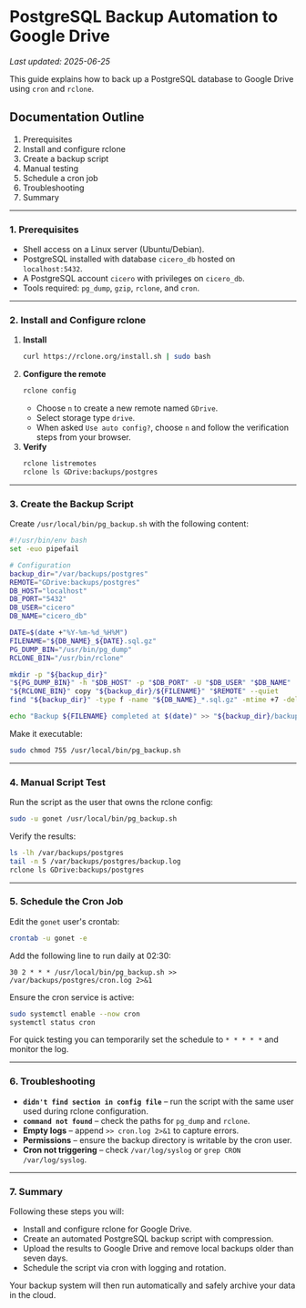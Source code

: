 # PostgreSQL Backup Automation to Google Drive
*Last updated: 2025-06-25*

This guide explains how to back up a PostgreSQL database to Google Drive using `cron` and `rclone`.

## Documentation Outline

1. Prerequisites
2. Install and configure rclone
3. Create a backup script
4. Manual testing
5. Schedule a cron job
6. Troubleshooting
7. Summary

---

### 1. Prerequisites

* Shell access on a Linux server (Ubuntu/Debian).
* PostgreSQL installed with database `cicero_db` hosted on `localhost:5432`.
* A PostgreSQL account `cicero` with privileges on `cicero_db`.
* Tools required: `pg_dump`, `gzip`, `rclone`, and `cron`.

---

### 2. Install and Configure rclone

1. **Install**
   ```bash
   curl https://rclone.org/install.sh | sudo bash
   ```
2. **Configure the remote**
   ```bash
   rclone config
   ```
   - Choose `n` to create a new remote named `GDrive`.
   - Select storage type `drive`.
   - When asked `Use auto config?`, choose `n` and follow the verification steps from your browser.
3. **Verify**
   ```bash
   rclone listremotes
   rclone ls GDrive:backups/postgres
   ```

---

### 3. Create the Backup Script

Create `/usr/local/bin/pg_backup.sh` with the following content:

```bash
#!/usr/bin/env bash
set -euo pipefail

# Configuration
backup_dir="/var/backups/postgres"
REMOTE="GDrive:backups/postgres"
DB_HOST="localhost"
DB_PORT="5432"
DB_USER="cicero"
DB_NAME="cicero_db"

DATE=$(date +"%Y-%m-%d_%H%M")
FILENAME="${DB_NAME}_${DATE}.sql.gz"
PG_DUMP_BIN="/usr/bin/pg_dump"
RCLONE_BIN="/usr/bin/rclone"

mkdir -p "${backup_dir}"
"${PG_DUMP_BIN}" -h "$DB_HOST" -p "$DB_PORT" -U "$DB_USER" "$DB_NAME" | gzip > "${backup_dir}/${FILENAME}"
"${RCLONE_BIN}" copy "${backup_dir}/${FILENAME}" "$REMOTE" --quiet
find "${backup_dir}" -type f -name "${DB_NAME}_*.sql.gz" -mtime +7 -delete

echo "Backup ${FILENAME} completed at $(date)" >> "${backup_dir}/backup.log"
```

Make it executable:

```bash
sudo chmod 755 /usr/local/bin/pg_backup.sh
```

---

### 4. Manual Script Test

Run the script as the user that owns the rclone config:

```bash
sudo -u gonet /usr/local/bin/pg_backup.sh
```
Verify the results:

```bash
ls -lh /var/backups/postgres
tail -n 5 /var/backups/postgres/backup.log
rclone ls GDrive:backups/postgres
```

---

### 5. Schedule the Cron Job

Edit the `gonet` user's crontab:

```bash
crontab -u gonet -e
```
Add the following line to run daily at 02:30:

```cron
30 2 * * * /usr/local/bin/pg_backup.sh >> /var/backups/postgres/cron.log 2>&1
```
Ensure the cron service is active:

```bash
sudo systemctl enable --now cron
systemctl status cron
```

For quick testing you can temporarily set the schedule to `* * * * *` and monitor the log.

---

### 6. Troubleshooting

* **`didn't find section in config file`** – run the script with the same user used during rclone configuration.
* **`command not found`** – check the paths for `pg_dump` and `rclone`.
* **Empty logs** – append `>> cron.log 2>&1` to capture errors.
* **Permissions** – ensure the backup directory is writable by the cron user.
* **Cron not triggering** – check `/var/log/syslog` or `grep CRON /var/log/syslog`.

---

### 7. Summary

Following these steps you will:

* Install and configure rclone for Google Drive.
* Create an automated PostgreSQL backup script with compression.
* Upload the results to Google Drive and remove local backups older than seven days.
* Schedule the script via cron with logging and rotation.

Your backup system will then run automatically and safely archive your data in the cloud.

